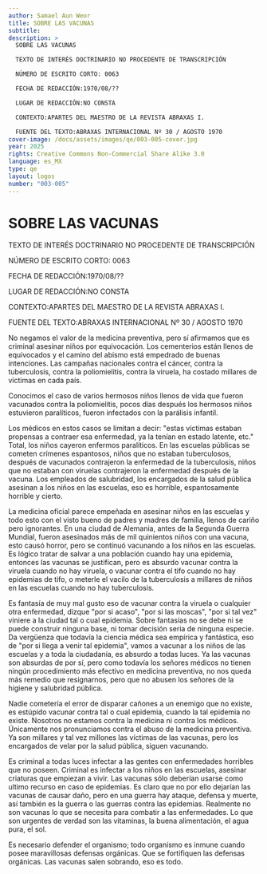 ```yaml
---
author: Samael Aun Weor
title: SOBRE LAS VACUNAS
subtitle:
description: >
  SOBRE LAS VACUNAS

  TEXTO DE INTERÉS DOCTRINARIO NO PROCEDENTE DE TRANSCRIPCIÓN

  NÚMERO DE ESCRITO CORTO: 0063

  FECHA DE REDACCIÓN:1970/08/??

  LUGAR DE REDACCIÓN:NO CONSTA

  CONTEXTO:APARTES DEL MAESTRO DE LA REVISTA ABRAXAS I.

  FUENTE DEL TEXTO:ABRAXAS INTERNACIONAL Nº 30 / AGOSTO 1970
cover-image: /docs/assets/images/qe/003-005-cover.jpg
year: 2025
rights: Creative Commons Non-Commercial Share Alike 3.0
language: es_MX
type: qe
layout: logos
number: "003-005"
---
```

# SOBRE LAS VACUNAS

TEXTO DE INTERÉS DOCTRINARIO NO PROCEDENTE DE TRANSCRIPCIÓN

NÚMERO DE ESCRITO CORTO: 0063

FECHA DE REDACCIÓN:1970/08/??

LUGAR DE REDACCIÓN:NO CONSTA

CONTEXTO:APARTES DEL MAESTRO DE LA REVISTA ABRAXAS I.

FUENTE DEL TEXTO:ABRAXAS INTERNACIONAL Nº 30 / AGOSTO 1970

No negamos el valor de la medicina preventiva, pero sí afirmamos que es criminal asesinar niños por equivocación. Los cementerios están llenos de equivocados y el camino del abismo está empedrado de buenas intenciones. Las campañas nacionales contra el cáncer, contra la tuberculosis, contra la poliomielitis, contra la viruela, ha costado millares de víctimas en cada país.

Conocimos el caso de varios hermosos niños llenos de vida que fueron vacunados contra la poliomielitis, pocos días después los hermosos niños estuvieron paralíticos, fueron infectados con la parálisis infantil.

Los médicos en estos casos se limitan a decir: "estas víctimas estaban propensas a contraer esa enfermedad, ya la tenían en estado latente, etc." Total, los niños cayeron enfermos paralíticos. En las escuelas públicas se cometen crímenes espantosos, niños que no estaban tuberculosos, después de vacunados contrajeron la enfermedad de la tuberculosis, niños que no estaban con viruelas contrajeron la enfermedad después de la vacuna. Los empleados de salubridad, los encargados de la salud pública asesinan a los niños en las escuelas, eso es horrible, espantosamente horrible y cierto.

La medicina oficial parece empeñada en asesinar niños en las escuelas y todo esto con el visto bueno de padres y madres de familia, llenos de cariño pero ignorantes. En una ciudad de Alemania, antes de la Segunda Guerra Mundial, fueron asesinados más de mil quinientos niños con una vacuna, esto causó horror, pero se continuó vacunando a los niños en las escuelas. Es lógico tratar de salvar a una población cuando hay una epidemia, entonces las vacunas se justifican, pero es absurdo vacunar contra la viruela cuando no hay viruela, o vacunar contra el tifo cuando no hay epidemias de tifo, o meterle el vacilo de la tuberculosis a millares de niños en las escuelas cuando no hay tuberculosis.

Es fantasía de muy mal gusto eso de vacunar contra la viruela o cualquier otra enfermedad, dizque "por si acaso", "por si las moscas", "por si tal vez" viniere a la ciudad tal o cual epidemia. Sobre fantasías no se debe ni se puede construir ninguna base, ni tomar decisión seria de ninguna especie. Da vergüenza que todavía la ciencia médica sea empírica y fantástica, eso de "por si llega a venir tal epidemia", vamos a vacunar a los niños de las escuelas y a toda la ciudadanía, es absurdo a todas luces. Ya las vacunas son absurdas de por sí, pero como todavía los señores médicos no tienen ningún procedimiento más efectivo en medicina preventiva, no nos queda más remedio que resignarnos, pero que no abusen los señores de la higiene y salubridad pública.

Nadie cometería el error de disparar cañones a un enemigo que no existe, es estúpido vacunar contra tal o cual epidemia, cuando la tal epidemia no existe. Nosotros no estamos contra la medicina ni contra los médicos. Únicamente nos pronunciamos contra el abuso de la medicina preventiva. Ya son millares y tal vez millones las víctimas de las vacunas, pero los encargados de velar por la salud pública, siguen vacunando.

Es criminal a todas luces infectar a las gentes con enfermedades horribles que no poseen. Criminal es infectar a los niños en las escuelas, asesinar criaturas que empiezan a vivir. Las vacunas sólo deberían usarse como ultimo recurso en caso de epidemias. Es claro que no por ello dejarían las vacunas de causar daño, pero en una guerra hay ataque, defensa y muerte, así también es la guerra o las guerras contra las epidemias. Realmente no son vacunas lo que se necesita para combatir a las enfermedades. Lo que son urgentes de verdad son las vitaminas, la buena alimentación, el agua pura, el sol.

Es necesario defender el organismo; todo organismo es inmune cuando posee maravillosas defensas orgánicas. Que se fortifiquen las defensas orgánicas. Las vacunas salen sobrando, eso es todo.

